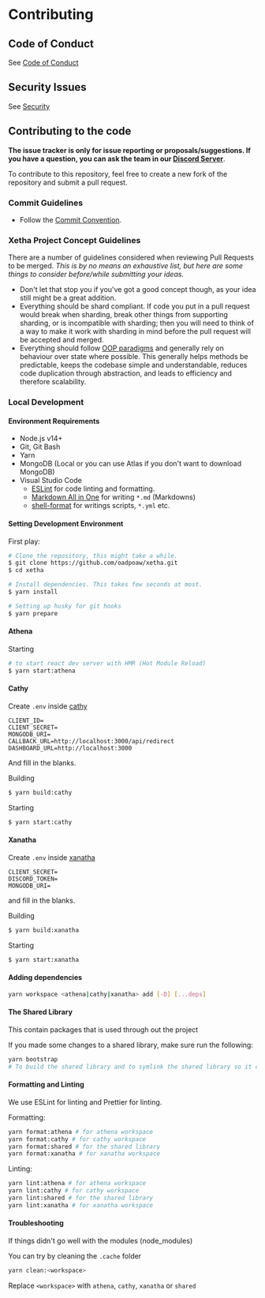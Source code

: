 # Contributing

## Code of Conduct

See [Code of Conduct](CODE_OF_CONDUCT.md)

## Security Issues

See [Security](SECURITY.md)

## Contributing to the code

**The issue tracker is only for issue reporting or proposals/suggestions. If you have a question, you can ask the team in our [Discord Server][discord server]**.

To contribute to this repository, feel free to create a new fork of the repository and
submit a pull request.

### Commit Guidelines

- Follow the [Commit Convention][commit convention].

### Xetha Project Concept Guidelines

There are a number of guidelines considered when reviewing Pull Requests to be merged. _This is by no means an exhaustive list, but here are some things to consider before/while submitting your ideas._

- Don't let that stop you if you've got a good concept though, as your idea still might be a great addition.
- Everything should be shard compliant. If code you put in a pull request would break when sharding, break other things from supporting sharding, or is incompatible with sharding; then you will need to think of a way to make it work with sharding in mind before the pull request will be accepted and merged.
- Everything should follow [OOP paradigms][oop paradigms] and generally rely on behaviour over state where possible. This generally helps methods be predictable, keeps the codebase simple and understandable, reduces code duplication through abstraction, and leads to efficiency and therefore scalability.

### Local Development

#### Environment Requirements
- Node.js v14+
- Git, Git Bash
- Yarn
- MongoDB (Local or you can use Atlas if you don't want to download MongoDB)
- Visual Studio Code
  - [ESLint](eslint) for code linting and formatting.
  - [Markdown All in One](markdown) for writing `*.md` (Markdowns)
  - [shell-format](shell-format) for writings scripts, `*.yml` etc.

#### Setting Development Environment

First play:
```sh
# Clone the repository, this might take a while.
$ git clone https://github.com/oadpoaw/xetha.git
$ cd xetha

# Install dependencies. This takes few seconds at most.
$ yarn install

# Setting up husky for git hooks
$ yarn prepare
```

#### Athena

Starting
```sh
# to start react dev server with HMR (Hot Module Reload)
$ yarn start:athena
```

#### Cathy

Create `.env` inside [cathy](../cathy)
```env
CLIENT_ID=
CLIENT_SECRET=
MONGODB_URI=
CALLBACK_URL=http://localhost:3000/api/redirect
DASHBOARD_URL=http://localhost:3000
```
And fill in the blanks.

Building
```sh
$ yarn build:cathy
```

Starting
```sh
$ yarn start:cathy
```

#### Xanatha

Create `.env` inside [xanatha](../xanatha)
```env
CLIENT_SECRET=
DISCORD_TOKEN=
MONGODB_URI=
```
and fill in the blanks.

Building
```sh
$ yarn build:xanatha
```

Starting
```sh
$ yarn start:xanatha
```

#### Adding dependencies
```sh
yarn workspace <athena|cathy|xanatha> add [-D] [...deps]
```

#### The Shared Library
This contain packages that is used through out the project

If you made some changes to a shared library, make sure run the following:
```sh
yarn bootstrap
# To build the shared library and to symlink the shared library so it can be used throughout the project
```

#### Formatting and Linting
We use ESLint for linting and Prettier for linting.

Formatting:
```sh
yarn format:athena # for athena workspace
yarn format:cathy # for cathy workspace
yarn format:shared # for the shared library
yarn format:xanatha # for xanatha workspace
```

Linting:
```sh
yarn lint:athena # for athena workspace
yarn lint:cathy # for cathy workspace
yarn lint:shared # for the shared library
yarn lint:xanatha # for xanatha workspace
```

#### Troubleshooting
If things didn't go well with the modules (node_modules)

You can try by cleaning the `.cache` folder
```sh
yarn clean:<workspace>
```
Replace `<workspace>` with `athena`, `cathy`, `xanatha` or `shared` 

[vscode]: https://code.visualstudio.com
[commit convention]: https://www.conventionalcommits.org/en/v1.0.0/
[eslint]: https://marketplace.visualstudio.com/items?itemName=dbaeumer.vscode-eslint
[markdown]: https://marketplace.visualstudio.com/items?itemName=yzhang.markdown-all-in-one
[shell-format]: https://marketplace.visualstudio.com/items?itemName=foxundermoon.shell-format
[discord server]: https://discord.gg/YeJs5w7XAH
[node.js]: https://nodejs.org/en/download/
[here]: https://github.com/xetha-bot/xetha/pulls
[oop paradigms]: https://en.wikipedia.org/wiki/Object-oriented_programming

